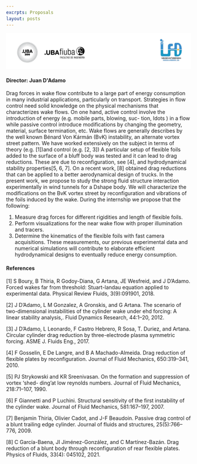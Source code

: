 ```yaml
---
excrpts: Proposals
layout: posts
---
```

![](/assets/images/encabezado_lfd.png)

#### Director: Juan D'Adamo

Drag forces in wake flow contribute to a large part of energy consumption in many
industrial applications, particularly on transport. Strategies in flow control need solid
knowledge on the physical mechanisms that characterizes wake flows. On one hand,
active control involve the introduction of energy (e.g. mobile parts, blowing, suc-
tion, ldots ) in a flow while passive control introduce modifications by changing the
geometry, material, surface termination, etc.
Wake flows are generally describes by the well known Bénard Von Kármán (BvK)
instability, an alternate vortex street pattern. We have worked extensively on the
subject in terms of theory (e.g. [1])and control (e.g. [2, 3])
A particular setup of flexible foils added to the surface of a bluff body was tested
and it can lead to drag reductions. These are due to reconfiguration, see [4], and
hydrodynamical stability properties[5, 6, 7]. On a recent work, [8] obtained drag
reductions that can be applied to a better aerodynamical design of trucks. In the
present work, we propose to study the strong fluid structure interaction experimentally
in wind tunnels for a Dshape body. We will characterize the modifications on the BvK
vortex street by reconfiguration and vibrations of the foils induced by the wake. During
the internship we propose that the following:

1. Measure drag forces for different rigidities and length of flexible foils.
2. Perform visualizations for the near wake flow with proper illumination and tracers.
3. Determine the kinematics of the flexible foils with fast camera acquisitions.
These measurements, our previous experimental data and numerical simulations will contribute to elaborate efficient hydrodynamical designs to eventually reduce energy consumption.


#### References

[1] S Boury, B Thiria, R Godoy-Diana, G Artana, JE Wesfreid, and J D’Adamo. Forced
wakes far from threshold: Stuart-landau equation applied to experimental data. Physical
Review Fluids, 3(9):091901, 2018.

[2] J D’Adamo, L M Gonzalez, A Gronskis, and G Artana. The scenario of two-dimensional
instabilities of the cylinder wake under ehd forcing: A linear stability analysis,. Fluid
Dynamics Research, 44:1–20, 2012.

[3] J D’Adamo, L Leonardo, F Castro Hebrero, R Sosa, T. Duriez, and Artana. Circular
cylinder drag reduction by three-electrode plasma symmetric forcing. ASME J. Fluids
Eng., 2017.

[4] F Gosselin, E De Langre, and B A Machado-Almeida. Drag reduction of flexible plates
by reconfiguration. Journal of Fluid Mechanics, 650:319–341, 2010.

[5] PJ Strykowski and KR Sreenivasan. On the formation and suppression of vortex ‘shed-
ding’at low reynolds numbers. Journal of Fluid Mechanics, 218:71–107, 1990.

[6] F Giannetti and P Luchini. Structural sensitivity of the first instability of the cylinder
wake. Journal of Fluid Mechanics, 581:167–197, 2007.

[7] Benjamin Thiria, Olivier Cadot, and J-F Beaudoin. Passive drag control of a blunt
trailing edge cylinder. Journal of fluids and structures, 25(5):766–776, 2009.

[8] C García-Baena, JI Jiménez-González, and C Martínez-Bazán. Drag reduction of a
blunt body through reconfiguration of rear flexible plates. Physics of Fluids, 33(4):
045102, 2021.

